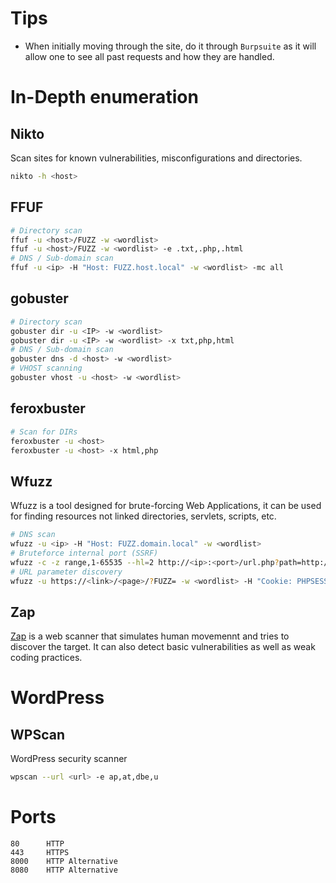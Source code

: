 # Tips
- When initially moving through the site, do it through `Burpsuite` as it will allow one to see all past requests and how they
are handled.



# In-Depth enumeration

## Nikto  
Scan sites for known vulnerabilities, misconfigurations and directories.
```bash
nikto -h <host>
```

## FFUF
```bash
# Directory scan
ffuf -u <host>/FUZZ -w <wordlist>
ffuf -u <host>/FUZZ -w <wordlist> -e .txt,.php,.html
# DNS / Sub-domain scan
ffuf -u <ip> -H "Host: FUZZ.host.local" -w <wordlist> -mc all
```

## gobuster
```bash
# Directory scan
gobuster dir -u <IP> -w <wordlist>
gobuster dir -u <IP> -w <wordlist> -x txt,php,html
# DNS / Sub-domain scan
gobuster dns -d <host> -w <wordlist>
# VHOST scanning
gobuster vhost -u <host> -w <wordlist> 
```

## feroxbuster
```bash
# Scan for DIRs
feroxbuster -u <host>
feroxbuster -u <host> -x html,php
```

## Wfuzz
Wfuzz is a tool designed for brute-forcing Web Applications, it can be used for finding resources not linked directories, servlets, scripts, etc.
```sh
# DNS scan
wfuzz -u <ip> -H "Host: FUZZ.domain.local" -w <wordlist>
# Bruteforce internal port (SSRF)
wfuzz -c -z range,1-65535 --hl=2 http://<ip>:<port>/url.php?path=http://localhost:FUZZ
# URL parameter discovery
wfuzz -u https://<link>/<page>/?FUZZ= -w <wordlist> -H "Cookie: PHPSESSID="
```

## Zap
[Zap](https://www.zaproxy.org/) is a web scanner that simulates human movemennt and tries to discover the target.
It can also detect basic vulnerabilities as well as weak coding practices.



# WordPress
## WPScan    
WordPress security scanner
```bash
wpscan --url <url> -e ap,at,dbe,u
```


# Ports
```
80      HTTP
443     HTTPS
8000    HTTP Alternative
8080    HTTP Alternative
```